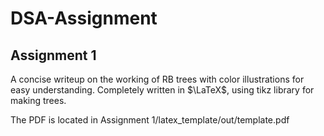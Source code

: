 # DSA-Assignment

## Assignment 1
A concise writeup on the working of RB trees with color illustrations for easy understanding.
Completely written in $\LaTeX$, using tikz library for making trees.

The PDF is located in Assignment 1/latex_template/out/template.pdf
